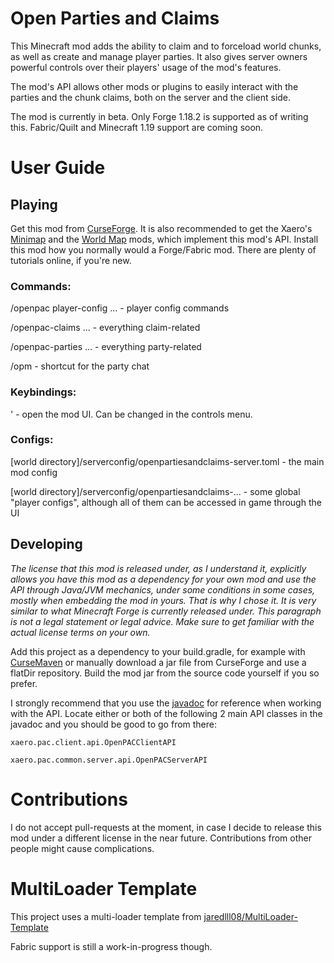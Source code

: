 # Open Parties and Claims

This Minecraft mod adds the ability to claim and to forceload world chunks, as well as create and manage player parties. It also gives server 
owners powerful controls over their players' usage of the mod's features.

The mod's API allows other mods or plugins to easily interact with the parties and the chunk claims, both on the server and the client side.

The mod is currently in beta. Only Forge 1.18.2 is supported as of writing this. Fabric/Quilt and Minecraft 1.19 support are coming soon.

# User Guide

## Playing

Get this mod from [CurseForge](https://www.curseforge.com/minecraft/mc-mods/open-parties-and-claims). 
It is also recommended to get the Xaero's [Minimap](https://www.curseforge.com/minecraft/mc-mods/xaeros-minimap) and 
the [World Map](https://www.curseforge.com/minecraft/mc-mods/xaeros-world-map) mods, which implement this mod's API. 
Install this mod how you normally would a Forge/Fabric mod. There are plenty of tutorials online, if you're new.

### Commands:
/openpac player-config ... - player config commands

/openpac-claims ... - everything claim-related

/openpac-parties ... - everything party-related

/opm - shortcut for the party chat

### Keybindings:
' - open the mod UI. Can be changed in the controls menu.

### Configs:
[world directory]/serverconfig/openpartiesandclaims-server.toml - the main mod config

[world directory]/serverconfig/openpartiesandclaims-... - some global "player configs", although all of them can be accessed in game through the UI

## Developing

_The license that this mod is released under, as I understand it, explicitly allows you have this mod as a dependency for your own mod and 
use the API through Java/JVM mechanics, under some conditions in some cases, mostly when embedding the mod in yours. That is why I chose it. 
It is very similar to what Minecraft Forge is currently released under. This paragraph is not a legal statement or legal advice. Make sure to 
get familiar with the actual license terms on your own._

Add this project as a dependency to your build.gradle, for example with [CurseMaven](https://www.cursemaven.com/) or manually 
download a jar file from CurseForge and use a flatDir repository. 
Build the mod jar from the source code yourself if you so prefer.

I strongly recommend that you use the [javadoc](https://thexaero.github.io/open-parties-and-claims/javadoc) for reference when working with the API. 
Locate either or both of the following 2 main API classes in the javadoc and you should be good to go from there:

`xaero.pac.client.api.OpenPACClientAPI`

`xaero.pac.common.server.api.OpenPACServerAPI`

# Contributions

I do not accept pull-requests at the moment, in case I decide to release this mod under a different license in the near future. 
Contributions from other people might cause complications.

# MultiLoader Template

This project uses a multi-loader template from [jaredlll08/MultiLoader-Template](https://github.com/jaredlll08/MultiLoader-Template)

Fabric support is still a work-in-progress though.